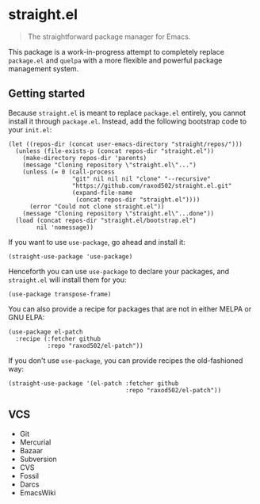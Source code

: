 # straight.el

> The straightforward package manager for Emacs.

This package is a work-in-progress attempt to completely replace
`package.el` and `quelpa` with a more flexible and powerful package
management system.

## Getting started

Because `straight.el` is meant to replace `package.el` entirely, you
cannot install it through `package.el`. Instead, add the following
bootstrap code to your `init.el`:

    (let ((repos-dir (concat user-emacs-directory "straight/repos/")))
      (unless (file-exists-p (concat repos-dir "straight.el"))
        (make-directory repos-dir 'parents)
        (message "Cloning repository \"straight.el\"...")
        (unless (= 0 (call-process
                      "git" nil nil nil "clone" "--recursive"
                      "https://github.com/raxod502/straight.el.git"
                      (expand-file-name
                       (concat repos-dir "straight.el"))))
          (error "Could not clone straight.el"))
        (message "Cloning repository \"straight.el\"...done"))
      (load (concat repos-dir "straight.el/bootstrap.el")
            nil 'nomessage))

If you want to use `use-package`, go ahead and install it:

    (straight-use-package 'use-package)

Henceforth you can use `use-package` to declare your packages, and
`straight.el` will install them for you:

    (use-package transpose-frame)

You can also provide a recipe for packages that are not in either
MELPA or GNU ELPA:

    (use-package el-patch
      :recipe (:fetcher github
               :repo "raxod502/el-patch"))

If you don't use `use-package`, you can provide recipes the
old-fashioned way:

    (straight-use-package '(el-patch :fetcher github
                                     :repo "raxod502/el-patch"))


## VCS

* Git
* Mercurial
* Bazaar
* Subversion
* CVS
* Fossil
* Darcs
* EmacsWiki
